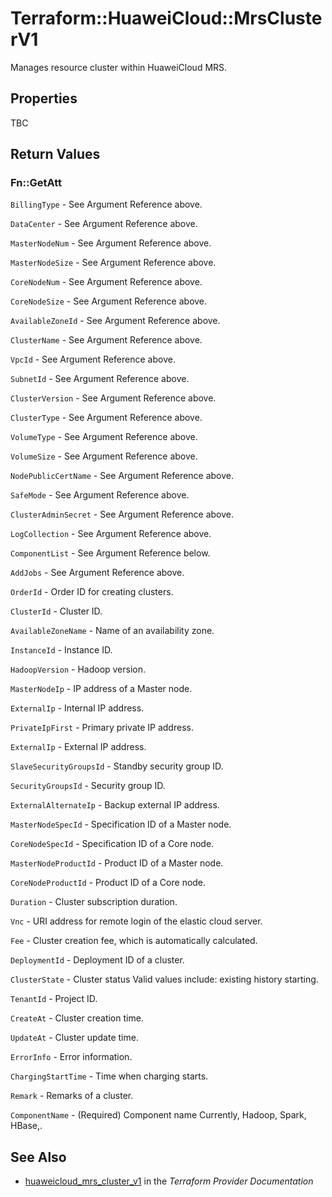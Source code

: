# Terraform::HuaweiCloud::MrsClusterV1

Manages resource cluster within HuaweiCloud MRS.

## Properties

TBC

## Return Values

### Fn::GetAtt

`BillingType` - See Argument Reference above.

`DataCenter` - See Argument Reference above.

`MasterNodeNum` - See Argument Reference above.

`MasterNodeSize` - See Argument Reference above.

`CoreNodeNum` - See Argument Reference above.

`CoreNodeSize` - See Argument Reference above.

`AvailableZoneId` - See Argument Reference above.

`ClusterName` - See Argument Reference above.

`VpcId` - See Argument Reference above.

`SubnetId` - See Argument Reference above.

`ClusterVersion` - See Argument Reference above.

`ClusterType` - See Argument Reference above.

`VolumeType` - See Argument Reference above.

`VolumeSize` - See Argument Reference above.

`NodePublicCertName` - See Argument Reference above.

`SafeMode` - See Argument Reference above.

`ClusterAdminSecret` - See Argument Reference above.

`LogCollection` - See Argument Reference above.

`ComponentList` - See Argument Reference below.

`AddJobs` - See Argument Reference above.

`OrderId` - Order ID for creating clusters.

`ClusterId` - Cluster ID.

`AvailableZoneName` - Name of an availability zone.

`InstanceId` - Instance ID.

`HadoopVersion` - Hadoop version.

`MasterNodeIp` - IP address of a Master node.

`ExternalIp` - Internal IP address.

`PrivateIpFirst` - Primary private IP address.

`ExternalIp` - External IP address.

`SlaveSecurityGroupsId` - Standby security group ID.

`SecurityGroupsId` - Security group ID.

`ExternalAlternateIp` - Backup external IP address.

`MasterNodeSpecId` - Specification ID of a Master node.

`CoreNodeSpecId` - Specification ID of a Core node.

`MasterNodeProductId` - Product ID of a Master node.

`CoreNodeProductId` - Product ID of a Core node.

`Duration` - Cluster subscription duration.

`Vnc` - URI address for remote login of the elastic cloud server.

`Fee` - Cluster creation fee, which is automatically calculated.

`DeploymentId` - Deployment ID of a cluster.

`ClusterState` - Cluster status Valid values include: existing history starting.

`TenantId` - Project ID.

`CreateAt` - Cluster creation time.

`UpdateAt` - Cluster update time.

`ErrorInfo` - Error information.

`ChargingStartTime` - Time when charging starts.

`Remark` - Remarks of a cluster.

`ComponentName` - (Required) Component name Currently, Hadoop, Spark, HBase,.

## See Also

* [huaweicloud_mrs_cluster_v1](https://www.terraform.io/docs/providers/huaweicloud/r/mrs_cluster_v1.html) in the _Terraform Provider Documentation_